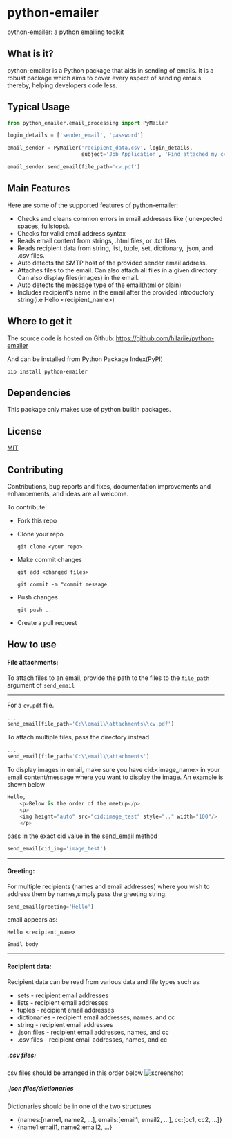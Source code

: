 # python-emailer
python-emailer: a python emailing toolkit

## What is it?
python-emailer is a Python package that aids in sending of emails. It is a robust package which aims to cover every aspect of sending emails thereby, helping developers code less.

## Typical Usage
```python
from python_emailer.email_processing import PyMailer

login_details = ['sender_email', 'password']

email_sender = PyMailer('recipient_data.csv', login_details, 
                        subject='Job Application', 'Find attached my cv')

email_sender.send_email(file_path='cv.pdf')

```
## Main Features
Here are some of the supported features of python-emailer:
* Checks and cleans common errors in email addresses like ( unexpected spaces, fullstops).
* Checks for valid email address syntax
* Reads email content from strings, .html files, or .txt files
* Reads recipient data from string, list, tuple, set, dictionary, .json, and .csv files.
* Auto detects the SMTP host of the provided sender email address.
* Attaches files to the email. Can also attach all files in a given directory. Can also display files(images) in the email.
* Auto detects the message type of the email(html or plain)
* Includes recipient's name in the email after the provided introductory string(i.e Hello <recipient_name>)

## Where to get it
The source code is hosted on Github: https://github.com/hilariie/python-emailer

And can be installed from Python Package Index(PyPI)

```
pip install python-emailer
```

## Dependencies
This package only makes use of python builtin packages.

## License
[MIT](LICENSE)

## Contributing
Contributions, bug reports and fixes, documentation improvements and enhancements, and ideas are all welcome.

To contribute:
* Fork this repo
* Clone your repo

    `git clone <your repo>`
* Make commit changes

    `git add <changed files>`
    
    `git commit -m "commit message`
* Push changes

    `git push ..`
* Create a pull request

## How to use
#### File attachments:
To attach files to an email, provide the path to the files to the `file_path` argument of `send_email`
___
For a `cv.pdf` file.

```python
...
send_email(file_path='C:\\email\\attachments\\cv.pdf')
```

To attach multiple files, pass the directory instead

```python
...
send_email(file_path='C:\\email\\attachments')
```

To display images in email, make sure you have cid:<image_name> in your email content/message where you want to display the image.
An example is shown below

```python
Hello, 
    <p>Below is the order of the meetup</p>
    <p>
    <img height="auto" src="cid:image_test" style=".." width="100"/>
    </p>
```

pass in the exact cid value in the send_email method

```python
send_email(cid_img='image_test')
```
___

#### Greeting:
For multiple recipients (names and email addresses) where you wish to address them by names,simply pass the greeting string.


```python
send_email(greeting='Hello')
```

email appears as:

`Hello <recipient_name>`

`Email body`
___

#### Recipient data:
Recipient data can be read from various data and file types such as

* sets - recipient email addresses
* lists - recipient email addresses
* tuples - recipient email addresses
* dictionaries - recipient email addresses, names, and cc
* string - recipient email addresses
* .json files - recipient email addresses, names, and cc
* .csv files - recipient email addresses, names, and cc

##### .csv files:
csv files should be arranged in this order below
![screenshot](csv.png)

##### .json files/dictionaries
Dictionaries should be in one of the two structures
- {names:[name1, name2, ...], emails:[email1, email2, ...], cc:[cc1, cc2, ...]}
- {name1:email1, name2:email2, ...}